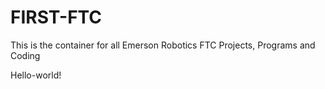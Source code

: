 # FIRST-FTC
This is the container for all Emerson Robotics FTC Projects, Programs and Coding

Hello-world!
